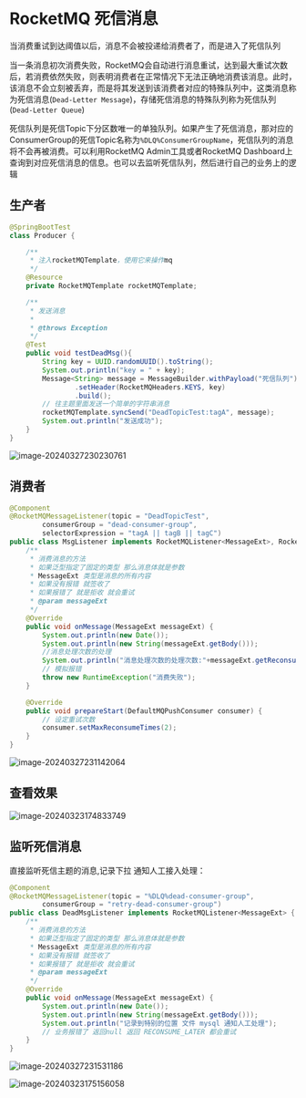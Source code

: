 # RocketMQ 死信消息

当消费重试到达阈值以后，消息不会被投递给消费者了，而是进入了死信队列

当一条消息初次消费失败，RocketMQ会自动进行消息重试，达到最大重试次数后，若消费依然失败，则表明消费者在正常情况下无法正确地消费该消息。此时，该消息不会立刻被丢弃，而是将其发送到该消费者对应的特殊队列中，这类消息称为死信消息(`Dead-Letter Message`)，存储死信消息的特殊队列称为死信队列 (`Dead-Letter Queue`)

死信队列是死信Topic下分区数唯一的单独队列。如果产生了死信消息，那对应的ConsumerGroup的死信Topic名称为`%DLQ%ConsumerGroupName`，死信队列的消息将不会再被消费。可以利用RocketMQ Admin工具或者RocketMQ Dashboard上查询到对应死信消息的信息。也可以去监听死信队列，然后进行自己的业务上的逻辑

## 生产者

```java
@SpringBootTest
class Producer {

    /**
     * 注入rocketMQTemplate，使用它来操作mq
     */
    @Resource
    private RocketMQTemplate rocketMQTemplate;

    /**
     * 发送消息
     *
     * @throws Exception
     */
    @Test
    public void testDeadMsg(){
        String key = UUID.randomUUID().toString();
        System.out.println("key = " + key);
        Message<String> message = MessageBuilder.withPayload("死信队列")
                .setHeader(RocketMQHeaders.KEYS, key)
                .build();
        // 往主题里面发送一个简单的字符串消息
        rocketMQTemplate.syncSend("DeadTopicTest:tagA", message);
        System.out.println("发送成功");
    }
}
```

![image-20240327230230761](https://cdn.jsdelivr.net/gh/letengzz/tc2/img202403272302783.png)

## 消费者

```java
@Component
@RocketMQMessageListener(topic = "DeadTopicTest",
        consumerGroup = "dead-consumer-group",
        selectorExpression = "tagA || tagB || tagC")
public class MsgListener implements RocketMQListener<MessageExt>, RocketMQPushConsumerLifecycleListener {
    /**
     * 消费消息的方法
     * 如果泛型指定了固定的类型 那么消息体就是参数
     * MessageExt 类型是消息的所有内容
     * 如果没有报错 就签收了
     * 如果报错了 就是拒收 就会重试
     * @param messageExt
     */
    @Override
    public void onMessage(MessageExt messageExt) {
        System.out.println(new Date());
        System.out.println(new String(messageExt.getBody()));
        //消息处理次数的处理
        System.out.println("消息处理次数的处理次数:"+messageExt.getReconsumeTimes());
        // 模拟报错
        throw new RuntimeException("消费失败");
    }

    @Override
    public void prepareStart(DefaultMQPushConsumer consumer) {
        // 设定重试次数
        consumer.setMaxReconsumeTimes(2);
    }
}
```

![image-20240327231142064](https://cdn.jsdelivr.net/gh/letengzz/tc2/img202403272311184.png)

## 查看效果

![image-20240323174833749](https://cdn.jsdelivr.net/gh/letengzz/tc2/img202403231748311.png)

## 监听死信消息

直接监听死信主题的消息,记录下拉 通知人工接入处理：

```java
@Component
@RocketMQMessageListener(topic = "%DLQ%dead-consumer-group",
        consumerGroup = "retry-dead-consumer-group")
public class DeadMsgListener implements RocketMQListener<MessageExt> {
    /**
     * 消费消息的方法
     * 如果泛型指定了固定的类型 那么消息体就是参数
     * MessageExt 类型是消息的所有内容
     * 如果没有报错 就签收了
     * 如果报错了 就是拒收 就会重试
     * @param messageExt
     */
    @Override
    public void onMessage(MessageExt messageExt) {
        System.out.println(new Date());
        System.out.println(new String(messageExt.getBody()));
        System.out.println("记录到特别的位置 文件 mysql 通知人工处理");
        // 业务报错了 返回null 返回 RECONSUME_LATER 都会重试
    }
}
```

![image-20240327231531186](https://cdn.jsdelivr.net/gh/letengzz/tc2/img202403272315032.png)

![image-20240323175156058](https://cdn.jsdelivr.net/gh/letengzz/tc2/img202403231751595.png)